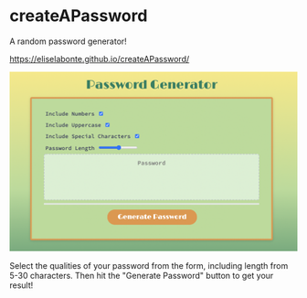 # createAPassword
A random password generator!

https://eliselabonte.github.io/createAPassword/

![password screenshot](./assets/password-generator.png)


Select the qualities of your password from the form, including length from 5-30 characters. Then hit the "Generate Password" button to get your result!